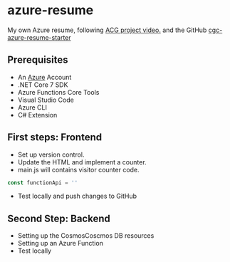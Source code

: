 # azure-resume
My own Azure resume, following [ACG project video.](https://youtu.be/ieYrBWmkfno) and the GitHub [cgc-azure-resume-starter](https://github.com/ACloudGuru-Resources/acg-project-azure-resume)

## Prerequisites

- An [Azure](https://portal.azure.com) Account
- .NET Core 7 SDK
- Azure Functions Core Tools
- Visual Studio Code
- Azure CLI
- C# Extension

## First steps: Frontend

- Set up version control.
- Update the HTML and implement a counter.
- main.js will contains visitor counter code.
```js
const functionApi = ''
```
- Test locally and push changes to GitHub

## Second Step: Backend

- Setting up the CosmosCoscmos DB resources
- Setting up an Azure Function
- Test locally